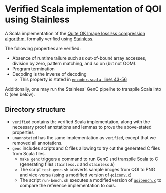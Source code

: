 # Verified Scala implementation of QOI using Stainless
A Scala implementation of the [Quite OK Image lossless compression algorithm](https://github.com/phoboslab/qoi), formally verified using [Stainless](https://stainless.epfl.ch/).

The following properties are verified:
- Absence of runtime failure such as out-of-bound array accesses, division by zero, pattern matching, and so on (but not OOM).
- Program termination
- Decoding is the inverse of decoding
  * This property is stated in [`encoder.scala`, lines 43-56](https://github.com/epfl-lara/bolts/blob/02d51d147f7e5dd80cc62c7f58abb93215b6265b/qoi/verified/encoder.scala#L43-L56)

Additionally, one may run the Stainless' GenC pipeline to transpile Scala into C (see below).

## Directory structure
- `verified` contains the verified Scala implementation, along with the necessary proof annotations and lemmas to prove the above-stated properties
- `unannotated` has the same implementation as `verified`, except that we removed all annotations.
- `genc` includes scripts and C files allowing to try out the generated C files from Scala files.
   - `make genc` triggers a command to run GenC and transpile Scala to C (generating files `stainless.c` and `stainless.h`)
  - The script `test-genc.sh` converts sample images from QOI to PNG and vice-versa (using a modified version of [`qoiconv.c`](https://github.com/phoboslab/qoi/blob/master/qoiconv.c))
  - The script `run-bench.sh` executes a modified version of [`qoibench.c`](https://github.com/phoboslab/qoi/blob/master/qoibench.c) to compare the reference implementation to ours.
